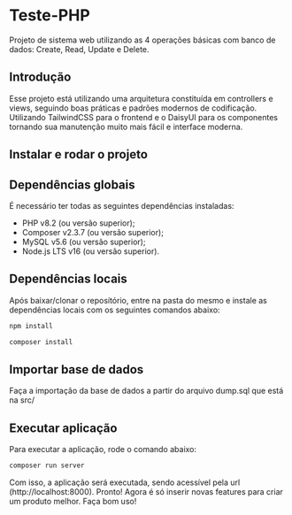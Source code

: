 # Teste-PHP
Projeto de sistema web utilizando as 4 operações básicas com banco de dados: Create, Read, Update e Delete.

## Introdução

Esse projeto está utilizando uma arquitetura constituída em controllers e views, seguindo boas práticas e padrões modernos de codificação.
Utilizando TailwindCSS para o frontend e o DaisyUI para os componentes tornando sua manutenção muito mais fácil e interface moderna.

## Instalar e rodar o projeto

## Dependências globais

É necessário ter todas as seguintes dependências instaladas:

- PHP v8.2 (ou versão superior);
- Composer v2.3.7 (ou versão superior);
- MySQL v5.6 (ou versão superior);
- Node.js LTS v16 (ou versão superior).

## Dependências locais

Após baixar/clonar o reposítório, entre na pasta do mesmo e instale as dependências locais
com os seguintes comandos abaixo:

```bash
npm install
```

```bash
composer install
```

## Importar base de dados
Faça a importação da base de dados a partir do arquivo dump.sql que está na src/ 

## Executar aplicação

Para executar a aplicação, rode o comando abaixo:

```bash
composer run server
```

Com isso, a aplicação será executada, sendo acessível pela url (http://localhost:8000).
Pronto! Agora é só inserir novas features para criar um produto melhor. Faça bom uso!